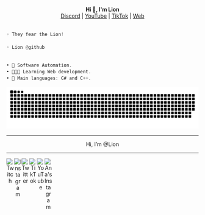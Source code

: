 <p align='center'>
  <b>Hi 👋, I'm Lion</b><br>
  <a href="https://discord.gg/stoppados">Discord</a> |
  <a href="https://www.youtube.com/channel/UCmxl6u47AZmJC1x7RC_JdCw">YouTube</a> |
  <a href="https://www.tiktok.com/@lionfivem">TikTok</a> |
   <a href="https://fir3.cc/lion7">Web</a> 



```py

◦ They fear the Lion!

◦ Lion @github

```
```csharp

• 🤖 Software Automation.
• 👨🏻‍💻 Learning Web development.
• 🌟 Main languages: C# and C++.
```

<div align="center">
  <img  src="https://github.com/1999AZZAR/1999AZZAR/blob/main/resources/img/grid-snake.svg"
       alt="snake" /></a>
</div>


--------------------------------------
										
 <p align="center"> Hi, I’m @Lion

--------------------------------------
<div style="text-align: center;">
  <a href="https://simpleicons.now.sh/twitch/6366f1">
    <img align="left" alt="Twitch" width="20px" src="https://simpleicons.vercel.app/twitch/6366f1" />
  </a>
  <a href="https://simpleicons.vercel.app/instagram/6366f1">
    <img align="left" alt="Instagram" width="20px" src="https://simpleicons.vercel.app/instagram/6366f1" />
  </a>
  <a href="https://simpleicons.vercel.app/twitter/6366f1">
    <img align="left" alt="Twitter" width="20px" src="https://simpleicons.vercel.app/twitter/6366f1" />
  </a>
  <a href="https://simpleicons.vercel.app/tiktok/6366f1">
    <img align="left" alt="TikTok" width="20px" src="https://simpleicons.vercel.app/tiktok/6366f1" />
  </a>
  <a href="https://simpleicons.vercel.app/youtube/6366f1">
    <img align="left" alt="YouTube" width="20px" src="https://simpleicons.vercel.app/youtube/6366f1" />
  </a>
  <a href="https://instagra.com/anawhty">
    <img align="left" alt="Ana's Instagram" width="20px" src="https://simpleicons.vercel.app/instagram/6366f1" />
  </a>
</div>







 


